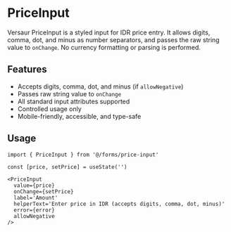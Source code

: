 
# PriceInput

Versaur PriceInput is a styled input for IDR price entry. It allows digits, comma, dot, and minus as number separators, and passes the raw string value to `onChange`. No currency formatting or parsing is performed.

## Features
- Accepts digits, comma, dot, and minus (if `allowNegative`)
- Passes raw string value to `onChange`
- All standard input attributes supported
- Controlled usage only
- Mobile-friendly, accessible, and type-safe

## Usage
```tsx
import { PriceInput } from '@/forms/price-input'

const [price, setPrice] = useState('')

<PriceInput
  value={price}
  onChange={setPrice}
  label='Amount'
  helperText='Enter price in IDR (accepts digits, comma, dot, minus)'
  error={error}
  allowNegative
/>
```
